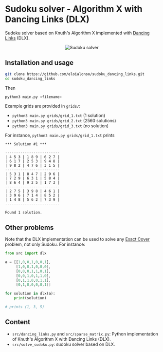 # Sudoku solver - Algorithm X with Dancing Links (DLX)

Sudoku solver based on Knuth's Algorithm X implemented with [Dancing Links](https://arxiv.org/pdf/cs/0011047.pdf) (DLX).

<div align='center'>
     <img alt="Sudoku solver" src="https://github.com/eloialonso/sudoku_dancing_links/assets/32040353/0d280904-203d-4e4e-8a59-9eb623f65131">
</div>


## Installation and usage

```sh
git clone https://github.com/eloialonso/sudoku_dancing_links.git
cd sudoku_dancing_links
```

Then

```sh
python3 main.py <filename>
```

Example grids are provided in `grids/`:

- `python3 main.py grids/grid_1.txt` (1 solution)
- `python3 main.py grids/grid_2.txt` (2560 solutions)
- `python3 main.py grids/grid_3.txt` (no solution)

For instance, `python3 main.py grids/grid_1.txt` prints

```
*** Solution #1 ***

-------------------------
| 4 5 3 | 1 8 9 | 6 2 7 |
| 6 1 7 | 2 5 3 | 9 4 8 |
| 9 8 2 | 4 7 6 | 3 1 5 |
-------------------------
| 5 3 1 | 8 4 7 | 2 9 6 |
| 7 2 9 | 6 3 1 | 5 8 4 |
| 8 6 4 | 9 2 5 | 1 7 3 |
-------------------------
| 2 7 5 | 3 9 8 | 4 6 1 |
| 3 9 6 | 7 1 4 | 8 5 2 |
| 1 4 8 | 5 6 2 | 7 3 9 |
-------------------------

Found 1 solution.
```

## Other problems

Note that the DLX implementation can be used to solve any [Exact Cover](https://en.wikipedia.org/wiki/Exact_cover) problem, not only Sudoku. For instance:

```python
from src import dlx

a = [[1,0,0,1,0,0,1],
     [1,0,0,1,0,0,0],
     [0,0,0,1,1,0,1],
     [0,0,1,0,1,1,0],
     [0,1,1,0,0,1,1],
     [0,1,0,0,0,0,1]]

for solution in dlx(a):
    print(solution)

# prints (1, 3, 5)
```

## Content

- `src/dancing_links.py` and `src/sparse_matrix.py`: Python implementation of Knuth's Algorithm X with Dancing Links (DLX).
- `src/solve_sudoku.py`: sudoku solver based on DLX.
